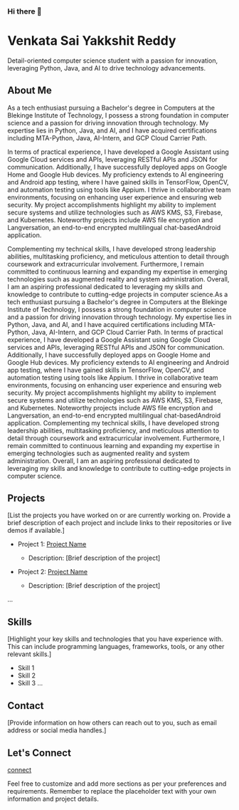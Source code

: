 ### Hi there 👋

<!--
**saiyakkshit/saiyakkshit** is a ✨ _special_ ✨ repository because its `README.md` (this file) appears on your GitHub profile.

Here are some ideas to get you started:

- 🔭 I’m currently working on ...
- 🌱 I’m currently learning ...
- 👯 I’m looking to collaborate on ...
- 🤔 I’m looking for help with ...
- 💬 Ask me about ...
- 📫 How to reach me: ...
- 😄 Pronouns: ...
- ⚡ Fun fact: ...
-->


# Venkata Sai Yakkshit Reddy
Detail-oriented computer science student with a passion for innovation, leveraging Python, Java, and AI to drive technology advancements.

## About Me
As a tech enthusiast pursuing a Bachelor's degree in Computers at the Blekinge Institute of Technology, I possess a strong foundation in computer science and a passion for driving innovation through technology. My expertise lies in Python, Java, and AI, and I have acquired certifications including MTA-Python, Java, AI-Intern, and GCP Cloud Carrier Path.

In terms of practical experience, I have developed a Google Assistant using Google Cloud services and APIs, leveraging RESTful APIs and JSON for communication. Additionally, I have successfully deployed apps on Google Home and Google Hub devices. My proficiency extends to AI engineering and Android app testing, where I have gained skills in TensorFlow, OpenCV, and automation testing using tools like Appium. I thrive in collaborative team environments, focusing on enhancing user experience and ensuring web security. My project accomplishments highlight my ability to implement secure systems and utilize technologies such as AWS KMS, S3, Firebase, and Kubernetes. Noteworthy projects include AWS file encryption and Langversation, an end-to-end encrypted multilingual chat-basedAndroid application.

Complementing my technical skills, I have developed strong leadership abilities, multitasking proficiency, and meticulous attention to detail through coursework and extracurricular involvement. Furthermore, I remain committed to continuous learning and expanding my expertise in emerging technologies such as
augmented reality and system administration. Overall, I am an aspiring professional dedicated to leveraging my skills and knowledge to contribute to cutting-edge projects in computer science.As a tech enthusiast pursuing a Bachelor's degree in Computers at the Blekinge Institute of Technology, I possess a strong foundation in computer science and a passion for driving innovation through technology. My expertise lies in Python, Java, and AI, and I have acquired certifications including MTA-Python, Java, AI-Intern, and GCP Cloud Carrier Path. In terms of practical experience, I have developed a Google Assistant using Google Cloud services and APIs, leveraging RESTful APIs and JSON for communication. Additionally, I have successfully deployed apps on Google Home and Google Hub devices. My proficiency extends to AI engineering and Android app testing, where I have gained skills in TensorFlow, OpenCV, and automation testing using tools like Appium. I thrive in collaborative team environments, focusing on enhancing user experience and ensuring web security. My project accomplishments highlight my ability to implement secure systems and utilize technologies such as AWS KMS, S3, Firebase, and Kubernetes. Noteworthy projects include AWS file encryption and Langversation, an end-to-end encrypted multilingual chat-basedAndroid application. Complementing my technical skills, I have developed strong leadership abilities, multitasking proficiency, and meticulous attention to detail through coursework and extracurricular involvement. Furthermore, I remain committed to continuous learning and expanding my expertise in emerging technologies such as augmented reality and system administration. Overall, I am an aspiring professional dedicated to leveraging my skills and knowledge to contribute to cutting-edge projects in computer science.


## Projects
[List the projects you have worked on or are currently working on. Provide a brief description of each project and include links to their repositories or live demos if available.]

- Project 1: [Project Name](link-to-repository-or-demo)
  - Description: [Brief description of the project]
  
- Project 2: [Project Name](link-to-repository-or-demo)
  - Description: [Brief description of the project]
  
...

## Skills
[Highlight your key skills and technologies that you have experience with. This can include programming languages, frameworks, tools, or any other relevant skills.]

- Skill 1
- Skill 2
- Skill 3
...

## Contact
[Provide information on how others can reach out to you, such as email address or social media handles.]

## Let's Connect
[connect](https://cedzlabs.com/yakkshit)

Feel free to customize and add more sections as per your preferences and requirements. Remember to replace the placeholder text with your own information and project details.
